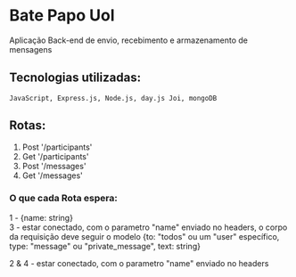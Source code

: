 # Bate Papo Uol

<p>Aplicação Back-end de envio, recebimento e armazenamento de mensagens</p>

## Tecnologias utilizadas:
```
JavaScript, Express.js, Node.js, day.js Joi, mongoDB
```

## Rotas:

<ol>
    <li>Post '/participants'</li>
    <li>Get '/participants'</li>
    <li>Post '/messages'</li>
    <li>Get '/messages'</li>
</ol>

### O que cada Rota espera:
1 - {name: string}<br>
3 - estar conectado, com o parametro "name" enviado no headers, o corpo da requisição deve seguir o modelo {to: "todos" ou um "user" específico, type: "message" ou "private_message", text: string}<br>

2 & 4 - estar conectado, com o parametro "name" enviado no headers
